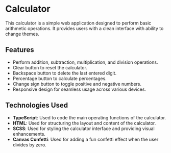 # Calculator
This calculator is a simple web application designed to perform basic arithmetic operations. It provides users with a clean interface with ability to change themes.

## Features
- Perform addition, subtraction, multiplication, and division operations.
- Clear button to reset the calculator.
- Backspace button to delete the last entered digit.
- Percentage button to calculate percentages.
- Change sign button to toggle positive and negative numbers.
- Responsive design for seamless usage across various devices.

## Technologies Used
- **TypeScript**: Used to code the main operating functions of the calculator.
- **HTML**: Used for structuring the layout and content of the calculator.
- **SCSS**: Used for styling the calculator interface and providing visual enhancements.
- **Canvas Confetti**: Used for adding a fun confetti effect when the user divides by zero.
